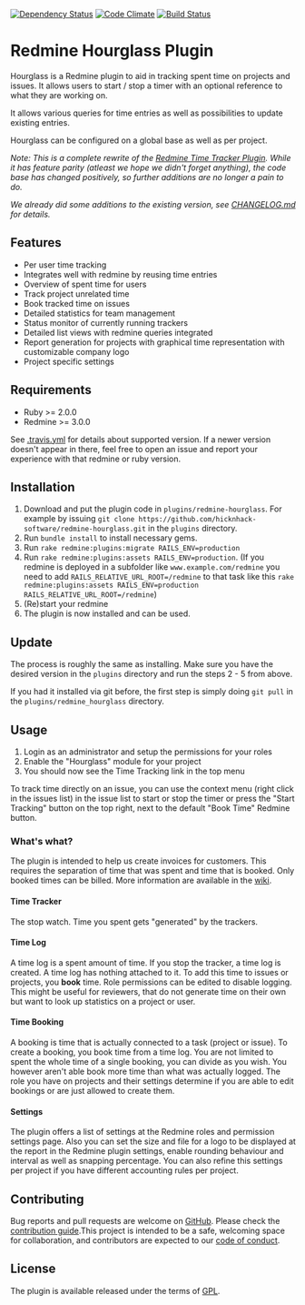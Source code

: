 [![Dependency Status](https://gemnasium.com/hicknhack-software/redmine-hourglass.png)](https://gemnasium.com/hicknhack-software/redmine-hourglass)
[![Code Climate](https://codeclimate.com/github/hicknhack-software/redmine-hourglass.png)](https://codeclimate.com/github/hicknhack-software/redmine-hourglass)
[![Build Status](https://travis-ci.org/hicknhack-software/redmine-hourglass.png)](https://travis-ci.org/hicknhack-software/redmine-hourglass)

# Redmine Hourglass Plugin
 
 Hourglass is a Redmine plugin to aid in tracking spent time on projects and issues. It allows users to start / stop a timer with an optional reference to what they are working on.
  
  It allows various queries for time entries as well as possibilities to update existing entries.
  
  Hourglass can be configured on a global base as well as per project.

_Note: This is a complete rewrite of the [Redmine Time Tracker Plugin](https://github.com/hicknhack-software/redmine_time_tracker). While it has feature parity (atleast we hope we didn't forget anything), the code base has changed positively, so further additions are no longer a pain to do._

_We already did some additions to the existing version, see [CHANGELOG.md](CHANGELOG.md) for details._
 
## Features
- Per user time tracking
- Integrates well with redmine by reusing time entries
- Overview of spent time for users
- Track project unrelated time
- Book tracked time on issues
- Detailed statistics for team management
- Status monitor of currently running trackers
- Detailed list views with redmine queries integrated
- Report generation for projects with graphical time representation with customizable company logo
- Project specific settings

## Requirements
* Ruby >= 2.0.0
* Redmine >= 3.0.0

See [.travis.yml](.travis.yml) for details about supported version. If a newer version doesn't appear in there, feel free to open an issue and report your experience with that redmine or ruby version.

## Installation

1. Download and put the plugin code in `plugins/redmine-hourglass`. For example by issuing `git clone https://github.com/hicknhack-software/redmine-hourglass.git` in the `plugins` directory.
1. Run `bundle install` to install necessary gems.
1. Run `rake redmine:plugins:migrate RAILS_ENV=production`
1. Run `rake redmine:plugins:assets RAILS_ENV=production`. (If you redmine is deployed in a subfolder like `www.example.com/redmine` you need to add `RAILS_RELATIVE_URL_ROOT=/redmine` to that task like this `rake redmine:plugins:assets RAILS_ENV=production RAILS_RELATIVE_URL_ROOT=/redmine`)
1. (Re)start your redmine
1. The plugin is now installed and can be used.

## Update

The process is roughly the same as installing. Make sure you have the desired version in the `plugins` directory and run the steps 2 - 5 from above.

If you had it installed via git before, the first step is simply doing `git pull` in the `plugins/redmine_hourglass` directory.

## Usage

1. Login as an administrator and setup the permissions for your roles
1. Enable the "Hourglass" module for your project
1. You should now see the Time Tracking link in the top menu
                    
To track time directly on an issue, you can use the context menu (right click in the issues list) in
the issue list to start or stop the timer or press the "Start Tracking" button on the top right, next to the default "Book Time" Redmine button.


### What's what?

The plugin is intended to help us create invoices for customers. This requires the separation of time that was spent and time that is booked. Only booked times can be billed.
More information are available in the [wiki](http://github.com/hicknhack-software/redmine-hourglass/wiki).

#### Time Tracker

The stop watch. Time you spent gets "generated" by the trackers.

#### Time Log

A time log is a spent amount of time. If you stop the tracker, a time log is created. A time log has nothing attached to it. To add this time to issues or projects, you **book** time.
Role permissions can be edited to disable logging. This might be useful for reviewers, that do not generate time on their own but want to look up statistics on a project or user.

#### Time Booking

A booking is time that is actually connected to a task (project or issue). To create a booking, you book time from a time log. You are not limited to spent the whole time of a single booking, you can divide as you wish. You however aren't able book more time than what was actually logged. The role you have on projects and their settings determine if you are able to edit bookings or are just allowed to create them.

#### Settings

The plugin offers a list of settings at the Redmine roles and permission settings page. Also you can set the size and file for a logo to be displayed at the report in the Redmine plugin settings, enable rounding behaviour and interval as well as snapping percentage. You can also refine this settings per project if you have different accounting rules per project.

## Contributing

Bug reports and pull requests are welcome on [GitHub](https://github.com/hicknhack-software/redmine_hourglass). Please check the [contribution guide](CONTRIBUTING.md).This project is intended to be a safe, welcoming space for collaboration, and contributors are expected to our [code of conduct](CODE_OF_CONDUCT.md).

## License

The plugin is available released under the terms of [GPL](https://www.gnu.org/licenses/gpl).

